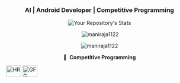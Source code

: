 <div align="center">


<h3>AI | Android Developer | Competitive Programming</h3>

</div>
<div align="center">

![Your Repository's Stats](https://github-readme-stats-sigma-five.vercel.app/api/top-langs/?username=maniraja1122&theme=blue-green)

<p>&nbsp;<img src="https://github-readme-stats-sigma-five.vercel.app/api?username=maniraja1122&show_icons=true&locale=en" alt="maniraja1122" /></p>

<p><img src="https://github-readme-streak-stats.herokuapp.com/?user=maniraja1122&" alt="maniraja1122" /></p>

🔗 &nbsp;**Competitive Programming**
<p align="left">
<a href="https://www.hackerrank.com/Mani1122" target="blank"><img align="center" src="https://cdn.worldvectorlogo.com/logos/hackerrank.svg" alt="HR" height="30" width="40" /></a>
<a href="https://auth.geeksforgeeks.org/user/mani1122/practice" target="blank"><img align="center" src="https://media.geeksforgeeks.org/wp-content/cdn-uploads/20190710102234/download3.png" alt="GFG" height="30" width="40" /></a>



</div>
